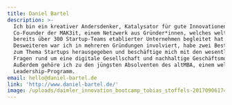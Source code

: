 ```yaml
---
title: Daniel Bartel
description: >-
  Ich bin ein kreativer Andersdenker, Katalysator für gute Innovationen und
  Co-Founder der MAK3it, einem Netzwerk aus Gründer*innen, welches weltweit
  bereits über 300 Startup-Teams etablierter Unternehmen begleitet hat.
  Desweiteren war ich in mehreren Gründungen involviert, habe zwei Bestseller
  zum Thema Startups herausgegeben und beschäftige mich mit den wesentlichen
  Fragen rund um eine digitale Gesellschaft und nachhaltige Geschäftsmodelle.
  Außerdem gehöre ich zu den jüngsten Absolventen des altMBA, einem weltweiten
  Leadership-Programm.
email: hello@daniel-bartel.de
link: 'http://www.daniel-bartel.de/'
image: /uploads/daimler_innovation_bootcamp_tobias_stoffels-20170906174334.jpg
---
```


